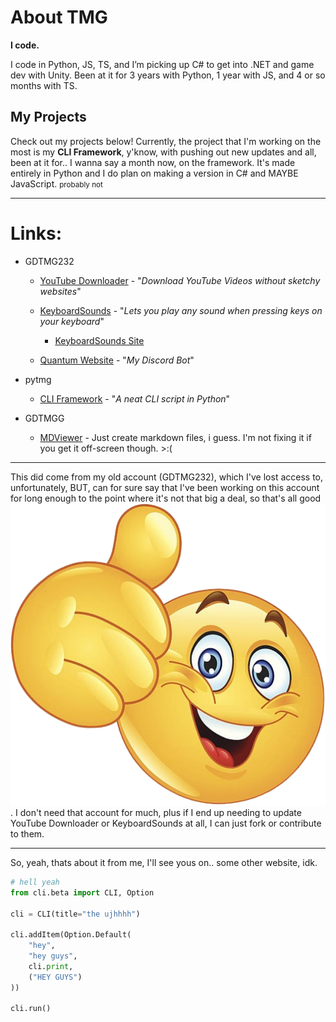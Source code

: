 # About TMG

**I code.**

I code in Python, JS, TS, and I’m picking up C# to get into .NET and game dev with Unity. Been at it for 3 years with Python, 1 year with JS, and 4 or so months with TS.

## My Projects

Check out my projects below! Currently, the project that I'm working on the most is my **CLI Framework**, y'know, with pushing out new updates and all, been at it for.. I wanna say a month now, on the framework. It's made entirely in Python and I do plan on making a version in C# and MAYBE JavaScript. <small>probably not</small>

---

# Links:

- GDTMG232
  - [YouTube Downloader](https://github.com/gdtmg232/youtube-downloader) - "*Download YouTube Videos without sketchy websites*"

  - [KeyboardSounds](https://github.com/gdtmg232/KeyboardSounds) - "*Lets you play any sound when pressing keys on your keyboard*"

    - [KeyboardSounds Site](https://gdtmg232.github.io/KeyboardSounds/)

  - [Quantum Website](https://gdtmg232.github.io/Quantum) - "*My Discord Bot*"

- pytmg
  - [CLI Framework](https://github.com/pytmg/cli) - "*A neat CLI script in Python*"
  
- GDTMGG
  - [MDViewer](https://gdtmgg.github.io/mdviewer) - Just create markdown files, i guess. I'm not fixing it if you get it off-screen though. >:(

---

This did come from my old account (GDTMG232), which I've lost access to, unfortunately, BUT, can for sure say that I've been working on this account for long enough to the point where it's not that big a deal, so that's all good <img src="thumbsup.png" class="moji">. I don't need that account for much, plus if I end up needing to update YouTube Downloader or KeyboardSounds at all, I can just fork or contribute to them.

---

So, yeah, thats about it from me, I'll see yous on.. some other website, idk.

```python
# hell yeah
from cli.beta import CLI, Option

cli = CLI(title="the ujhhhh")

cli.addItem(Option.Default(
    "hey",
    "hey guys",
    cli.print,
    ("HEY GUYS")
))

cli.run()
```